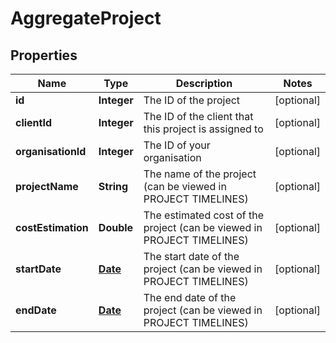

# AggregateProject

## Properties

Name | Type | Description | Notes
------------ | ------------- | ------------- | -------------
**id** | **Integer** | The ID of the project |  [optional]
**clientId** | **Integer** | The ID of the client that this project is assigned to |  [optional]
**organisationId** | **Integer** | The ID of your organisation |  [optional]
**projectName** | **String** | The name of the project (can be viewed in PROJECT TIMELINES) |  [optional]
**costEstimation** | **Double** | The estimated cost of the project (can be viewed in PROJECT TIMELINES) |  [optional]
**startDate** | [**Date**](Date.md) | The start date of the project (can be viewed in PROJECT TIMELINES) |  [optional]
**endDate** | [**Date**](Date.md) | The end date of the project (can be viewed in PROJECT TIMELINES) |  [optional]




